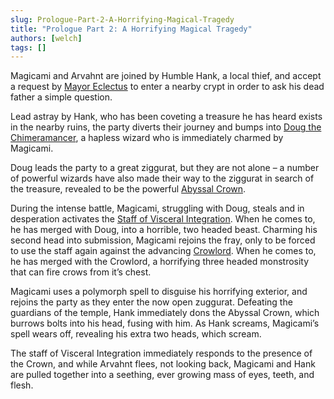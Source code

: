 ```yaml
---
slug: Prologue-Part-2-A-Horrifying-Magical-Tragedy
title: "Prologue Part 2: A Horrifying Magical Tragedy"
authors: [welch]
tags: []
---
```


Magicami and Arvahnt are joined by Humble Hank, a local thief, and accept a request by [Mayor Eclectus](/characters/eclectus) to enter a nearby crypt in order to ask his dead father a simple question.

<!--truncate-->
 
Lead astray by Hank, who has been coveting a treasure he has heard exists in the nearby ruins, the party diverts their journey and bumps into [Doug the Chimeramancer](/characters/doug), a hapless wizard who is immediately charmed by Magicami.
 
Doug leads the party to a great ziggurat, but they are not alone – a number of powerful wizards have also made their way to the ziggurat in search of the treasure, revealed to be the powerful [Abyssal Crown](/wikis/abyssal-crown).
 
During the intense battle, Magicami, struggling with Doug, steals and in desperation activates the [Staff of Visceral Integration](/wikis/staff-of-visceral-integration). When he comes to, he has merged with Doug, into a horrible, two headed beast. Charming his second head into submission, Magicami rejoins the fray, only to be forced to use the staff again against the advancing [Crowlord](/characters/crowlord). When he comes to, he has merged with the Crowlord, a horrifying three headed monstrosity that can fire crows from it’s chest.
 
Magicami uses a polymorph spell to disguise his horrifying exterior, and rejoins the party as they enter the now open zuggurat. Defeating the guardians of the temple, Hank immediately dons the Abyssal Crown, which burrows bolts into his head, fusing with him. As Hank screams, Magicami’s spell wears off, revealing his extra two heads, which scream.
 
The staff of Visceral Integration immediately responds to the presence of the Crown, and while Arvahnt flees, not looking back, Magicami and Hank are pulled together into a seething, ever growing mass of eyes, teeth, and flesh.